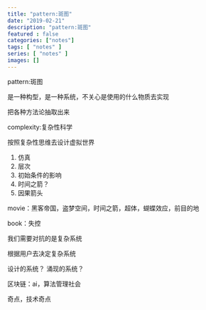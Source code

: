 ```yaml
---
title: "pattern:斑图"
date: "2019-02-21"
description: "pattern:斑图"
featured : false
categories: ["notes"]
tags: [ "notes" ]
series: [ "notes" ]
images: []
---
```


pattern:斑图

是一种构型，是一种系统，不关心是使用的什么物质去实现

把各种方法论抽取出来



complexity:复杂性科学



按照复杂性思维去设计虚拟世界



1. 仿真
2. 层次
3. 初始条件的影响
4. 时间之箭？
5. 因果箭头

movie：黑客帝国，盗梦空间，时间之箭，超体，蝴蝶效应，前目的地

book：失控

我们需要对抗的是复杂系统

根据用户去决定复杂系统


设计的系统？
涌现的系统？




区块链：ai，算法管理社会

奇点，技术奇点



